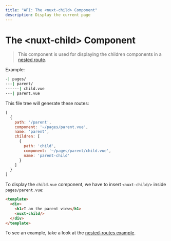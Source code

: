 ```yaml
---
title: "API: The <nuxt-child> Component"
description: Display the current page
---
```


# The &lt;nuxt-child&gt; Component

> This component is used for displaying the children components in a [nested route](/guide/routing#nested-routes).

Example:

```bash
-| pages/
---| parent/
------| child.vue
---| parent.vue
```

This file tree will generate these routes:
```js
[
  {
    path: '/parent',
    component: '~/pages/parent.vue',
    name: 'parent',
    children: [
      {
        path: 'child',
        component: '~/pages/parent/child.vue',
        name: 'parent-child'
      }
    ]
  }
]
```

To display the `child.vue` component, we have to insert `<nuxt-child/>` inside `pages/parent.vue`:

```html
<template>
  <div>
    <h1>I am the parent view</h1>
    <nuxt-child/>
  </div>
</template>
```

To see an example, take a look at the [nested-routes example](/examples/nested-routes).
